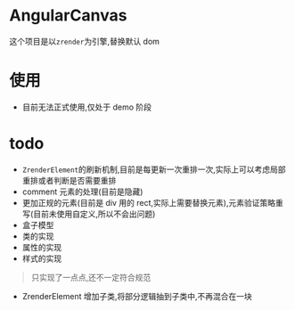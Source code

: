 # AngularCanvas

这个项目是以`zrender`为引擎,替换默认 dom

# 使用

- 目前无法正式使用,仅处于 demo 阶段

# todo

- `ZrenderElement`的刷新机制,目前是每更新一次重排一次,实际上可以考虑局部重排或者判断是否需要重排
- comment 元素的处理(目前是隐藏)
- 更加正规的元素(目前是 div 用的 rect,实际上需要替换元素),元素验证策略重写(目前未使用自定义,所以不会出问题)
- 盒子模型
- 类的实现
- 属性的实现
- 样式的实现
> 只实现了一点点,还不一定符合规范
- ZrenderElement 增加子类,将部分逻辑抽到子类中,不再混合在一块

